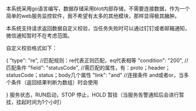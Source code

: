 本系统采用go语言编写，数据存储采用blot内部存储，不需要连接数据，作为一个简单的web服务监控软件，我不希望有太多的其他模块，那样显得极其臃肿。

本系统支持请求返回数据自定义校验，当任务失败时可以通过钉钉或者邮箱通知，微信通知暂时不在考虑范围。

自定义校验格式如下：

{
    "type": "re",        //匹配规则：re代表正则匹配，eq代表相等
    "condition": "200",     //匹配条件
    "field": "statusCode",   //需匹配的属性，有：proto；header；statusCode；status；body几个属性
    "link": "and"       //连接条件 and或者or，当多个条件（返回结果判断为数组）时会使用

}
服务状态，RUN启动，STOP 停止，HOLD 暂挂（当服务告警通知后会进行暂挂，挂起时间为1个小时）